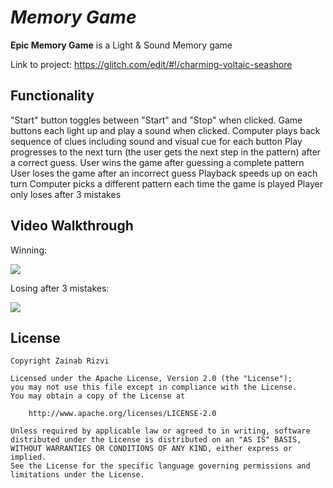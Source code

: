 # _Memory Game_

**Epic Memory Game** is a Light & Sound Memory game

Link to project: https://glitch.com/edit/#!/charming-voltaic-seashore

## Functionality
"Start" button toggles between "Start" and "Stop" when clicked.
Game buttons each light up and play a sound when clicked.
Computer plays back sequence of clues including sound and visual cue for each button
Play progresses to the next turn (the user gets the next step in the pattern) after a correct guess.
User wins the game after guessing a complete pattern
User loses the game after an incorrect guess
Playback speeds up on each turn
Computer picks a different pattern each time the game is played
Player only loses after 3 mistakes

## Video Walkthrough


Winning:

![](https://i.imgur.com/Hp4hC9q.gif)

Losing after 3 mistakes:

![](https://i.imgur.com/ygyvOdj.gif)

## License

    Copyright Zainab Rizvi

    Licensed under the Apache License, Version 2.0 (the "License");
    you may not use this file except in compliance with the License.
    You may obtain a copy of the License at

        http://www.apache.org/licenses/LICENSE-2.0

    Unless required by applicable law or agreed to in writing, software
    distributed under the License is distributed on an "AS IS" BASIS,
    WITHOUT WARRANTIES OR CONDITIONS OF ANY KIND, either express or implied.
    See the License for the specific language governing permissions and
    limitations under the License.
